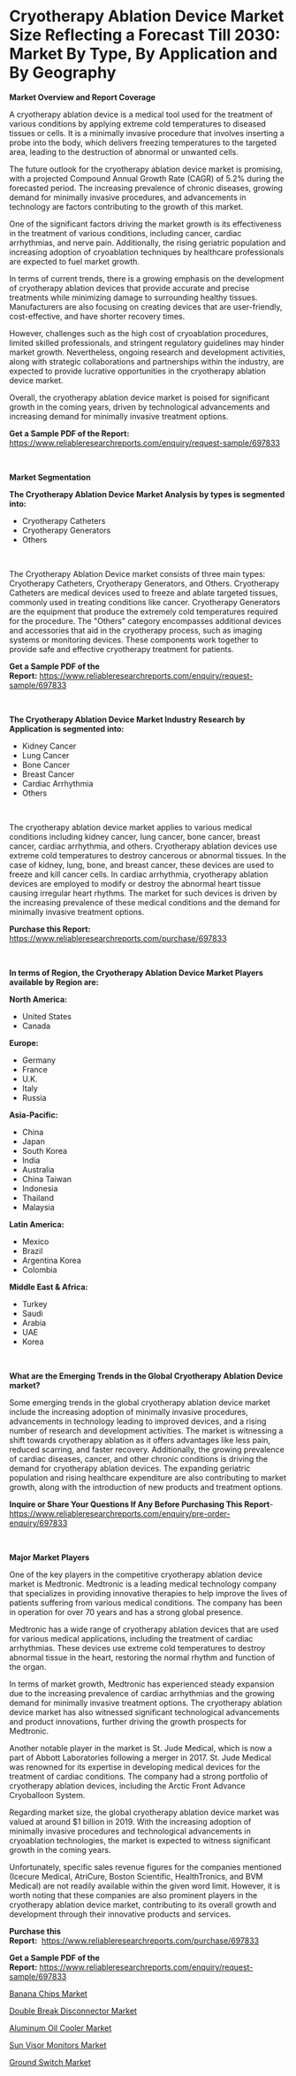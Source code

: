 <p><h1>Cryotherapy Ablation Device Market Size Reflecting a Forecast Till 2030: Market By Type, By Application and By Geography</h1></p><p><strong>Market Overview and Report Coverage</strong></p>
<p><p>A cryotherapy ablation device is a medical tool used for the treatment of various conditions by applying extreme cold temperatures to diseased tissues or cells. It is a minimally invasive procedure that involves inserting a probe into the body, which delivers freezing temperatures to the targeted area, leading to the destruction of abnormal or unwanted cells.</p><p>The future outlook for the cryotherapy ablation device market is promising, with a projected Compound Annual Growth Rate (CAGR) of 5.2% during the forecasted period. The increasing prevalence of chronic diseases, growing demand for minimally invasive procedures, and advancements in technology are factors contributing to the growth of this market.</p><p>One of the significant factors driving the market growth is its effectiveness in the treatment of various conditions, including cancer, cardiac arrhythmias, and nerve pain. Additionally, the rising geriatric population and increasing adoption of cryoablation techniques by healthcare professionals are expected to fuel market growth.</p><p>In terms of current trends, there is a growing emphasis on the development of cryotherapy ablation devices that provide accurate and precise treatments while minimizing damage to surrounding healthy tissues. Manufacturers are also focusing on creating devices that are user-friendly, cost-effective, and have shorter recovery times.</p><p>However, challenges such as the high cost of cryoablation procedures, limited skilled professionals, and stringent regulatory guidelines may hinder market growth. Nevertheless, ongoing research and development activities, along with strategic collaborations and partnerships within the industry, are expected to provide lucrative opportunities in the cryotherapy ablation device market.</p><p>Overall, the cryotherapy ablation device market is poised for significant growth in the coming years, driven by technological advancements and increasing demand for minimally invasive treatment options.</p></p>
<p><strong>Get a Sample PDF of the Report:</strong> <a href="https://www.reliableresearchreports.com/enquiry/request-sample/697833">https://www.reliableresearchreports.com/enquiry/request-sample/697833</a></p>
<p>&nbsp;</p>
<p><strong>Market Segmentation</strong></p>
<p><strong>The Cryotherapy Ablation Device Market Analysis by types is segmented into:</strong></p>
<p><ul><li>Cryotherapy Catheters</li><li>Cryotherapy Generators</li><li>Others</li></ul></p>
<p>&nbsp;</p>
<p><p>The Cryotherapy Ablation Device market consists of three main types: Cryotherapy Catheters, Cryotherapy Generators, and Others. Cryotherapy Catheters are medical devices used to freeze and ablate targeted tissues, commonly used in treating conditions like cancer. Cryotherapy Generators are the equipment that produce the extremely cold temperatures required for the procedure. The "Others" category encompasses additional devices and accessories that aid in the cryotherapy process, such as imaging systems or monitoring devices. These components work together to provide safe and effective cryotherapy treatment for patients.</p></p>
<p><strong>Get a Sample PDF of the Report:</strong>&nbsp;<a href="https://www.reliableresearchreports.com/enquiry/request-sample/697833">https://www.reliableresearchreports.com/enquiry/request-sample/697833</a></p>
<p>&nbsp;</p>
<p><strong>The Cryotherapy Ablation Device Market Industry Research by Application is segmented into:</strong></p>
<p><ul><li>Kidney Cancer</li><li>Lung Cancer</li><li>Bone Cancer</li><li>Breast Cancer</li><li>Cardiac Arrhythmia</li><li>Others</li></ul></p>
<p>&nbsp;</p>
<p><p>The cryotherapy ablation device market applies to various medical conditions including kidney cancer, lung cancer, bone cancer, breast cancer, cardiac arrhythmia, and others. Cryotherapy ablation devices use extreme cold temperatures to destroy cancerous or abnormal tissues. In the case of kidney, lung, bone, and breast cancer, these devices are used to freeze and kill cancer cells. In cardiac arrhythmia, cryotherapy ablation devices are employed to modify or destroy the abnormal heart tissue causing irregular heart rhythms. The market for such devices is driven by the increasing prevalence of these medical conditions and the demand for minimally invasive treatment options.</p></p>
<p><strong>Purchase this Report:</strong>&nbsp; <a href="https://www.reliableresearchreports.com/purchase/697833">https://www.reliableresearchreports.com/purchase/697833</a></p>
<p>&nbsp;</p>
<p><strong>In terms of Region, the Cryotherapy Ablation Device Market Players available by Region are:</strong></p>
<p>
    <p> <strong> North America: </strong>
        <ul>
            <li>United States</li>
            <li>Canada</li>
        </ul>
        </p> 
    <p> <strong> Europe: </strong>
        <ul>
            <li>Germany</li>
            <li>France</li>
            <li>U.K.</li>
            <li>Italy</li>
            <li>Russia</li>
        </ul>
        </p> 
    <p> <strong> Asia-Pacific: </strong>
        <ul>
            <li>China</li>
            <li>Japan</li>
            <li>South Korea</li>
            <li>India</li>
            <li>Australia</li>
            <li>China Taiwan</li>
            <li>Indonesia</li>
            <li>Thailand</li>
            <li>Malaysia</li>
        </ul>
        </p> 
    <p> <strong> Latin America: </strong>
        <ul>
            <li>Mexico</li>
            <li>Brazil</li>
            <li>Argentina Korea</li>
            <li>Colombia</li>
        </ul>
        </p> 
    <p> <strong> Middle East & Africa: </strong>
        <ul>
            <li>Turkey</li>
            <li>Saudi</li>
            <li>Arabia</li>
            <li>UAE</li>
            <li>Korea</li>
        </ul>
    </p>
    </p>
<p>&nbsp;</p>
<p><strong>What are the Emerging Trends in the Global Cryotherapy Ablation Device market?</strong></p>
<p><p>Some emerging trends in the global cryotherapy ablation device market include the increasing adoption of minimally invasive procedures, advancements in technology leading to improved devices, and a rising number of research and development activities. The market is witnessing a shift towards cryotherapy ablation as it offers advantages like less pain, reduced scarring, and faster recovery. Additionally, the growing prevalence of cardiac diseases, cancer, and other chronic conditions is driving the demand for cryotherapy ablation devices. The expanding geriatric population and rising healthcare expenditure are also contributing to market growth, along with the introduction of new products and treatment options.</p></p>
<p><strong>Inquire or Share Your Questions If Any Before Purchasing This Report</strong>- <a href="https://www.reliableresearchreports.com/enquiry/pre-order-enquiry/697833">https://www.reliableresearchreports.com/enquiry/pre-order-enquiry/697833</a></p>
<p>&nbsp;</p>
<p><strong>Major Market Players</strong></p>
<p><p>One of the key players in the competitive cryotherapy ablation device market is Medtronic. Medtronic is a leading medical technology company that specializes in providing innovative therapies to help improve the lives of patients suffering from various medical conditions. The company has been in operation for over 70 years and has a strong global presence.</p><p>Medtronic has a wide range of cryotherapy ablation devices that are used for various medical applications, including the treatment of cardiac arrhythmias. These devices use extreme cold temperatures to destroy abnormal tissue in the heart, restoring the normal rhythm and function of the organ.</p><p>In terms of market growth, Medtronic has experienced steady expansion due to the increasing prevalence of cardiac arrhythmias and the growing demand for minimally invasive treatment options. The cryotherapy ablation device market has also witnessed significant technological advancements and product innovations, further driving the growth prospects for Medtronic.</p><p>Another notable player in the market is St. Jude Medical, which is now a part of Abbott Laboratories following a merger in 2017. St. Jude Medical was renowned for its expertise in developing medical devices for the treatment of cardiac conditions. The company had a strong portfolio of cryotherapy ablation devices, including the Arctic Front Advance Cryoballoon System.</p><p>Regarding market size, the global cryotherapy ablation device market was valued at around $1 billion in 2019. With the increasing adoption of minimally invasive procedures and technological advancements in cryoablation technologies, the market is expected to witness significant growth in the coming years.</p><p>Unfortunately, specific sales revenue figures for the companies mentioned (Icecure Medical, AtriCure, Boston Scientific, HealthTronics, and BVM Medical) are not readily available within the given word limit. However, it is worth noting that these companies are also prominent players in the cryotherapy ablation device market, contributing to its overall growth and development through their innovative products and services.</p></p>
<p><strong>Purchase this Report:</strong>&nbsp;&nbsp;<a href="https://www.reliableresearchreports.com/purchase/697833">https://www.reliableresearchreports.com/purchase/697833</a></p>
<p></p>
<p><strong>Get a Sample PDF of the Report:</strong>&nbsp;<a href="https://www.reliableresearchreports.com/enquiry/request-sample/697833">https://www.reliableresearchreports.com/enquiry/request-sample/697833</a></p>
<p><p><a href="https://medium.com/@efrainhaley/banana-chips-market-size-growth-forecast-2023-2030-45d3cf3a590a">Banana Chips Market</a></p><p><a href="https://www.linkedin.com/pulse/double-break-disconnector-market-research-report-provides-vwlqc/">Double Break Disconnector Market</a></p><p><a href="https://www.linkedin.com/pulse/decoding-aluminum-oil-cooler-market-deep-dive-latest-trends-segmentation-s4qpc/">Aluminum Oil Cooler Market</a></p><p><a href="https://medium.com/@judyhunter52/sun-visor-monitors-market-size-growth-forecast-2023-2030-17cbb4e9797b">Sun Visor Monitors Market</a></p><p><a href="https://www.linkedin.com/pulse/ground-switch-market-size-share-global-analysis-report-6nl9c/">Ground Switch Market</a></p></p>